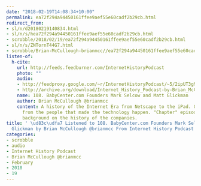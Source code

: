 ```yaml
---
date: "2018-02-19T14:08:34+10:00"
permalink: ea72f294a94450161ffee9aef55e60cadf2b29cb.html
redirect_from:
- sl/n/d20180219140834.html
- sl/n/s/hea72f294a94450161ffee9aef55e60cadf2b29cb.html
- scrobble/2018/02/19/ea72f294a94450161ffee9aef55e60cadf2b29cb.html
- sl/n/s/ZNTornT44G7.html
- scrobble/Brian-McCullough-brianmcc//ea72f294a94450161ffee9aef55e60cadf2b29cb.html
listen-of:
  h-cite:
    url: http://feeds.feedburner.com/InternetHistoryPodcast
    photo: ""
    audio:
    - http://feedproxy.google.com/~r/InternetHistoryPodcast/~5/2ipUT3gMNLw/108._BabyCenter.com_Founders_Mark_Selcow_and_Matt_Glickman.mp3
    - http://archive.org/download/Internet_History_Podcast-by-Brian_McCullough/108_BabyCentercom_Founders_Mark_Selcow_and_Matt_Glickman.mp3
    name: 108. BabyCenter.com Founders Mark Selcow and Matt Glickman
    author: Brian McCullough @brianmcc
    content: A history of the Internet Era from Netscape to the iPad. Oral histories
      from the people that made the technology happen. "Chapter" episodes providing
      background on the history of the companies.
title: ' \ud83c\udfa7 Listened to 108. BabyCenter.com Founders Mark Selcow and Matt
  Glickman by Brian McCullough @brianmcc From Internet History Podcast'
categories:
- scrobble
- audio
- Internet History Podcast
- Brian McCullough @brianmcc
- February
- 2018
- 19
---
```

